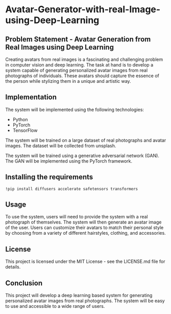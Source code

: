 # Avatar-Generator-with-real-Image-using-Deep-Learning

## Problem Statement - Avatar Generation from Real Images using Deep Learning

Creating avatars from real images is a fascinating and challenging problem in computer vision and deep learning. The task at hand is to develop a system capable of generating personalized avatar images from real photographs of individuals. These avatars should capture the essence of the person while stylizing them in a unique and artistic way.

## Implementation

The system will be implemented using the following technologies:

- Python
- PyTorch
- TensorFlow

The system will be trained on a large dataset of real photographs and avatar images. The dataset will be collected from unsplash.

The system will be trained using a generative adversarial network (GAN). The GAN will be implemented using the PyTorch framework.



## Installing the requirements
```shell
!pip install diffusers accelerate safetensors transformers
```

## Usage

To use the system, users will need to provide the system with a real photograph of themselves. The system will then generate an avatar image of the user. Users can customize their avatars to match their personal style by choosing from a variety of different hairstyles, clothing, and accessories.

## License
This project is licensed under the MIT License - see the LICENSE.md file for details.

## Conclusion

This project will develop a deep learning based system for generating personalized avatar images from real photographs. The system will be easy to use and accessible to a wide range of users.
